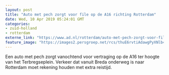 ```yaml
---
layout: post
title: "Auto met pech zorgt voor file op de A16 richting Rotterdam"
date: Wed, 10 Apr 2019 05:24:01 GMT
categories: 
- zuid-holland 
- rotterdam 
externe_link: "https://www.ad.nl/rotterdam/auto-met-pech-zorgt-voor-file-op-de-a16-richting-rotterdam~a2702877/"
feature_image: "https://images2.persgroep.net/rcs/thuE6rvtiAdawgPyXNlb4G816co/diocontent/139263043/_fitwidth/400/?appId=21791a8992982cd8da851550a453bd7f&quality=0.7"
---
```


Een auto met pech zorgt vanochtend voor vertraging op de A16 ter hoogte van het Terbregseplein. Verkeer dat vanuit Breda onderweg is naar Rotterdam moet rekening houden met extra reistijd.
